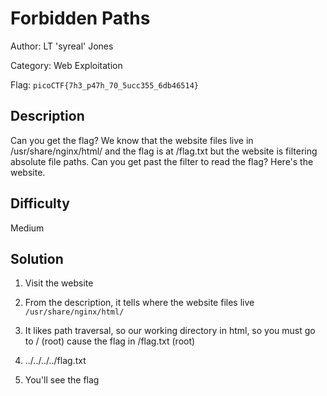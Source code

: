 # Forbidden Paths

Author: LT 'syreal' Jones

Category: Web Exploitation

Flag: `picoCTF{7h3_p47h_70_5ucc355_6db46514}`

## Description

Can you get the flag?
We know that the website files live in /usr/share/nginx/html/ and the flag is at /flag.txt but the website is filtering absolute file paths. Can you get past the filter to read the flag?
Here's the website.

## Difficulty

Medium

## Solution

1. Visit the website

2. From the description, it tells where the website files live `/usr/share/nginx/html/`

3. It likes path traversal, so our working directory in html, so you must go to / (root) cause the flag in /flag.txt (root)

4. ../../../../flag.txt

5. You'll see the flag
